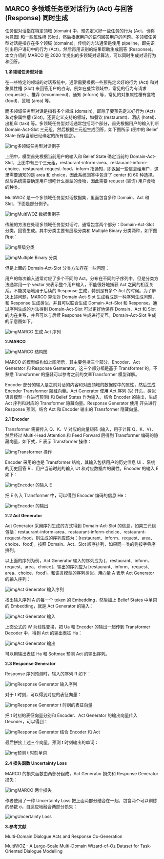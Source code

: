 ## MARCO 多领域任务型对话行为 (Act) 与回答 (Response) 同时生成



任务型对话指在特定领域 (domain) 中，预先定义好一些任务的行为 (Act，也称为意图) 和一些属性槽 (Slot)，然后根据用户的语句回答用户的问题。多领域任务型对话是指存在多个领域 (domains)。传统的方法通常是使用 pipeline，即先识别出用户语句中的行为 (Act)，然后再用识别的结果帮助生成回答 (Response)。本文介绍的 MARCO 是 2020 年提出的多领域对话算法，可以同时生成对话行为和回答。

**1.多领域任务型对话**

在一些特定的领域的对话系统中，通常需要根据一些预先定义好的行为 (Act) 和对象属性槽 (Slot) 来回答用户的咨询。例如在餐饮领域中，常见的行为有请求 (requeste) 、推荐 (recommend)、通知 (inform) 等，常见的对象属性槽有食物 (food)、区域 (area) 等。

而多领域任务型对话是指有多个领域 (domain)，即除了要预先定义好行为 (Act) 和对象属性槽 (Slot)，还要定义支持的领域，如餐饮 (restaurant)、酒店 (hotel)、出租车 (taxi) 等。多领域任务型对话通常包括两个部分，首先根据用户的输入判断 Domain-Act-Slot 三元组，然后根据三元组生成回答，如下图所示 (图中的 Belief State 保存当前已经确定的所有信息)。

![img](imgs/37d12f2eb9389b505b39df0b043a00dbe6116ebe.jpeg)多领域任务型对话例子

上图中，模型首先根据当前用户的输入和 Belief State 确定当前的 Domain-Act-Slot，上图中有三个三元组，restaurant-inform-area、restaurant-inform-choice、restaurant-request-food。inform 指通知，即返回一些信息给用户，这里需要通知的是 area 和 choice，因此系统回答中包含了 center 和 60 种选择。然后系统需要确定用户想吃什么类型的食物，因此需要 request (咨询) 用户食物的种类。

MultiWOZ 是一个多领域任务型对话数据集，里面包含多种 Domain、Act 和 Slot，下面是部分例子。

![img](imgs/8644ebf81a4c510f60e3e3361b56c02bd42aa589.png)MultiWOZ 数据集例子

传统的方法在处理多领域任务型对话时，通常包含两个部分：Domain-Act-Slot 分类，回答生成。其中分类主要有层级分类和 Multiple Binary 分类两种，如下图所示：

![img](imgs/e4dde71190ef76c6e71c251ee61918fcae5167cb.png)层级分类

![img](imgs/ac345982b2b7d0a2d54609a5b1e0930f4b369a15.png)Multiple Binary 分类

但是上面的 Domain-Act-Slot 分类方法存在一些问题：

用户的每次输入通常对应了多个不同的 Act，分布在不同的子序列中。但是分类方法通常用一个 vector 来表示整个用户输入，不能很好地捕获 Act 之间的相互关系。不能灵活地用于后续的 Response 生成，特别是有多个 Act 的时候。为了解决上述问题，MARCO 算法对 Domain-Act-Slot 生成看成是一种序列生成问题，和 Response 生成类似，并且可以联合生成 Domain-Act-Slot 和 Response。通过序列生成的方法得到 Domain-Act-Slot 可以更好地保存 Domain、Act 和 Slot 的内在关系，并且可以与后续 Response 生成进行交互。Domain-Act-Slot 生成的示意图如下。

![img](imgs/d439b6003af33a8794e2b45abc53f53e5243b5fd.png)MARCO 生成 Act 序列

**2.MARCO**

![img](imgs/1b4c510fd9f9d72a511a9a19ae25cd32349bbb4a.png)MARCO 结构图

MARCO 的模型结构如上图所示，其主要包括三个部分，Encoder、Act Generator 和 Response Genterator，这三个部分都是基于 Transformer 的，不熟悉 Transformer 的童鞋可以参考之前的文章Transformer 模型详解。

Encoder 部分的输入是之前对话的内容和对应领域的数据库中的属性，然后生成 Encoder Transformer 隐藏向量。Act Generator 使用 Act 序列 (以 <SOS> 开头，类似语言模型一样进行预测) 和 Belief States 作为输入，结合 Encoder 的输出，生成 Act 序列和对应的 Transformer 隐藏向量。Response Generator 使用 <SOS> 开头进行 Response 预测，结合 Act 和 Encoder 输出的 Transformer 隐藏向量。

**2.1 Encoder**

Transformer 需要传入 Q、K、V 对应的向量矩阵 (输入，用于计算 Q、K、V)，然后经过 Multi-Head Attention 和 Feed Forward 层得到 Transformer 编码的隐藏向量，如下式，F 表示 Transformer 操作：

![img](imgs/3801213fb80e7bec48fd329355215c3e9b506bb6.png)Transformer 操作

Encoder 采用的也是 Transformer 结构，其输入包括用户的历史信息 Ui 、系统的历史回答 Ri、用户当前时刻的输入 Ut 和对应数据库的属性。Encoder 的输入 E 如下：

![img](imgs/c9fcc3cec3fdfc03a28ceae7af306292a5c2268a.png)Encoder 的输入 E

把 E 传入 Transformer 中，可以得到 Encoder 编码的信息 He：

![img](imgs/faedab64034f78f0faa926ee023eef53b3191c26.png)Encoder 的输出

**2.2 Act Generator**

Act Generator 采用序列生成的方式得到 Domain-Act-Slot 的信息，如果三元组包括：restaurant-inform-area、restaurant-inform-choice、restaurant-request-food，则生成的序列应该为：[restaurant、inform、request、area、choice、food]。按照 Domain、Act、Slot 顺序排列，如果同一类的则按字典序排列。

以上面的序列为例，Act Generator 输入的序列应为 [<SOS>、restaurant、inform、request、area、choice]，输出的序列应为 [restaurant、inform、request、area、choice、food]。和语言模型的序列类似。用向量 A 表示 Act Generator 的输入序列：

![img](imgs/a044ad345982b2b7ee11dc514da22ee977099bab.png)Act Generator 输入序列

找出输入序列 A 的每一个 token 的 Embedding，然后加上 Belief States 中单词的 Embedding，就是 Act Generator 的输入：

![img](imgs/cb8065380cd791236d58b024d73bbc84b2b78038.png)Act Generator 输入

上面公式的 W 为线性变换，把 Ua 和 Encoder 的输出一起传到 Transformer Decoder 中，得到 Act 的输出表征 Ha：

![img](imgs/c2fdfc039245d688fed6c38ddfcd9818d31b24dc.png)Act Generator 输出

可以用输出表征 Ha 和 Softmax 预测 Act 的输出序列。

**2.3 Response Generator**

Response 序列预测时，输入的序列 R 如下：

![img](imgs/e4dde71190ef76c64ddb8f55e61918fcaf51675d.png)Response Generator 输入序列

对于 t 时刻，可以得到对应的表征向量：

![img](imgs/b3fb43166d224f4a05aff30a73f875549822d18f.png)Response Generator t 时刻的表征向量

把 t 时刻的表征向量分别和 Encoder、Act Generator 的输出向量传入 Decoder，可以得到：

![img](imgs/d833c895d143ad4be0332f11f80dbfa9a50f06d3.png)Response Generator 结合 Encoder 和 Act

最后拼接上述三个向量，预测 t 时刻输出的单词：

![img](imgs/37d3d539b6003af3d0b2fb674e25235a1038b647.png)预测 t 时刻单词

**2.4 损失函数 Uncertainty Loss**

MARCO 的损失函数由两部分组成，Act Generator 损失和 Response Generator 损失：

![img](imgs/9345d688d43f879415c9bcadab14ebf21bd53a11.png)MARCO 两个损失

作者使用了一种 Uncertainty Loss 把上面两部分结合在一起，包含两个可以训练的参数 σ，自适应地融合两部分损失：

![img](imgs/8b13632762d0f703c1a0dd4b73f5b43b2697c529.png)Uncertainty Loss

**3.参考文献**

Multi-Domain Dialogue Acts and Response Co-Generation

MultiWOZ - A Large-Scale Multi-Domain Wizard-of-Oz Dataset for Task-Oriented Dialogue Modelling